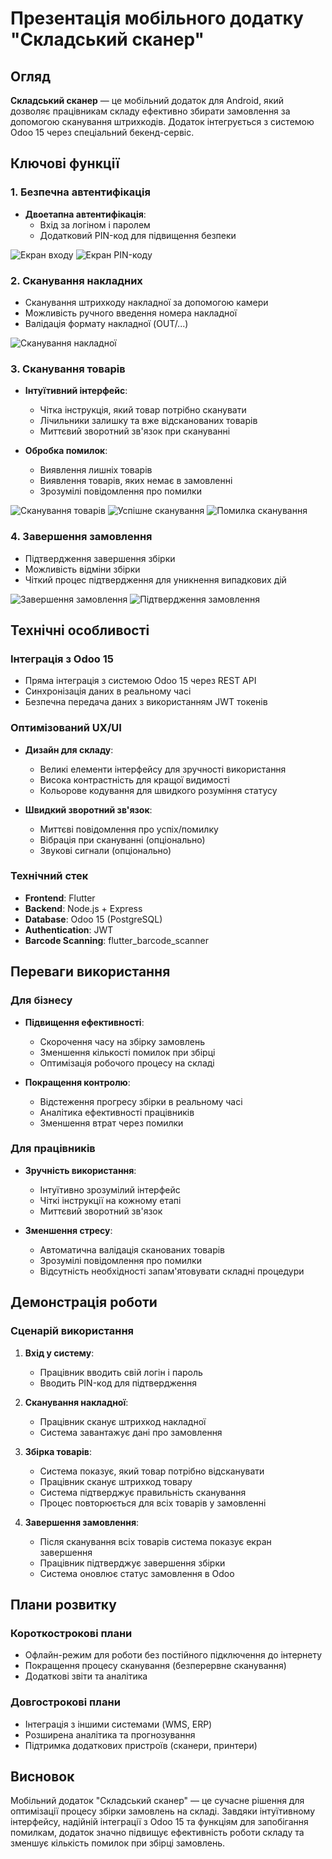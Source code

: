 # Презентація мобільного додатку "Складський сканер"

## Огляд

**Складський сканер** — це мобільний додаток для Android, який дозволяє працівникам складу ефективно збирати замовлення за допомогою сканування штрихкодів. Додаток інтегрується з системою Odoo 15 через спеціальний бекенд-сервіс.

## Ключові функції

### 1. Безпечна автентифікація

- **Двоетапна автентифікація**:
  - Вхід за логіном і паролем
  - Додатковий PIN-код для підвищення безпеки

![Екран входу](https://via.placeholder.com/300x600/ffffff/000000?text=Екран+входу)
![Екран PIN-коду](https://via.placeholder.com/300x600/ffffff/000000?text=Екран+PIN-коду)

### 2. Сканування накладних

- Сканування штрихкоду накладної за допомогою камери
- Можливість ручного введення номера накладної
- Валідація формату накладної (OUT/...)

![Сканування накладної](https://via.placeholder.com/300x600/ffffff/000000?text=Сканування+накладної)

### 3. Сканування товарів

- **Інтуїтивний інтерфейс**:
  - Чітка інструкція, який товар потрібно сканувати
  - Лічильники залишку та вже відсканованих товарів
  - Миттєвий зворотний зв'язок при скануванні

- **Обробка помилок**:
  - Виявлення лишніх товарів
  - Виявлення товарів, яких немає в замовленні
  - Зрозумілі повідомлення про помилки

![Сканування товарів](https://via.placeholder.com/300x600/ffffff/000000?text=Сканування+товарів)
![Успішне сканування](https://via.placeholder.com/300x600/4CAF50/FFFFFF?text=Успішне+сканування)
![Помилка сканування](https://via.placeholder.com/300x600/F44336/FFFFFF?text=Помилка+сканування)

### 4. Завершення замовлення

- Підтвердження завершення збірки
- Можливість відміни збірки
- Чіткий процес підтвердження для уникнення випадкових дій

![Завершення замовлення](https://via.placeholder.com/300x600/4CAF50/FFFFFF?text=Завершення+замовлення)
![Підтвердження замовлення](https://via.placeholder.com/300x600/ffffff/000000?text=Підтвердження+замовлення)

## Технічні особливості

### Інтеграція з Odoo 15

- Пряма інтеграція з системою Odoo 15 через REST API
- Синхронізація даних в реальному часі
- Безпечна передача даних з використанням JWT токенів

### Оптимізований UX/UI

- **Дизайн для складу**:
  - Великі елементи інтерфейсу для зручності використання
  - Висока контрастність для кращої видимості
  - Кольорове кодування для швидкого розуміння статусу

- **Швидкий зворотний зв'язок**:
  - Миттєві повідомлення про успіх/помилку
  - Вібрація при скануванні (опціонально)
  - Звукові сигнали (опціонально)

### Технічний стек

- **Frontend**: Flutter
- **Backend**: Node.js + Express
- **Database**: Odoo 15 (PostgreSQL)
- **Authentication**: JWT
- **Barcode Scanning**: flutter_barcode_scanner

## Переваги використання

### Для бізнесу

- **Підвищення ефективності**:
  - Скорочення часу на збірку замовлень
  - Зменшення кількості помилок при збірці
  - Оптимізація робочого процесу на складі

- **Покращення контролю**:
  - Відстеження прогресу збірки в реальному часі
  - Аналітика ефективності працівників
  - Зменшення втрат через помилки

### Для працівників

- **Зручність використання**:
  - Інтуїтивно зрозумілий інтерфейс
  - Чіткі інструкції на кожному етапі
  - Миттєвий зворотний зв'язок

- **Зменшення стресу**:
  - Автоматична валідація сканованих товарів
  - Зрозумілі повідомлення про помилки
  - Відсутність необхідності запам'ятовувати складні процедури

## Демонстрація роботи

### Сценарій використання

1. **Вхід у систему**:
   - Працівник вводить свій логін і пароль
   - Вводить PIN-код для підтвердження

2. **Сканування накладної**:
   - Працівник сканує штрихкод накладної
   - Система завантажує дані про замовлення

3. **Збірка товарів**:
   - Система показує, який товар потрібно відсканувати
   - Працівник сканує штрихкод товару
   - Система підтверджує правильність сканування
   - Процес повторюється для всіх товарів у замовленні

4. **Завершення замовлення**:
   - Після сканування всіх товарів система показує екран завершення
   - Працівник підтверджує завершення збірки
   - Система оновлює статус замовлення в Odoo

## Плани розвитку

### Короткострокові плани

- Офлайн-режим для роботи без постійного підключення до інтернету
- Покращення процесу сканування (безперервне сканування)
- Додаткові звіти та аналітика

### Довгострокові плани

- Інтеграція з іншими системами (WMS, ERP)
- Розширена аналітика та прогнозування
- Підтримка додаткових пристроїв (сканери, принтери)

## Висновок

Мобільний додаток "Складський сканер" — це сучасне рішення для оптимізації процесу збірки замовлень на складі. Завдяки інтуїтивному інтерфейсу, надійній інтеграції з Odoo 15 та функціям для запобігання помилкам, додаток значно підвищує ефективність роботи складу та зменшує кількість помилок при збірці замовлень.
